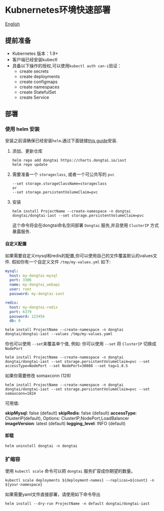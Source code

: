 # Kubnernetes环境快速部署
[English](README.MD)

## 提前准备

- Kubernetes 版本：1.9+
- 客户端已经安装kubectl
- 具备以下操作的授权,可以使用`kubectl auth can-i`验证：
    - create secrets
    - create deployments
    - create configmaps
    - create namespaces
    - create StatefulSet
    - create Service

## 部署

### 使用 helm 安装

安装之前请确保已经安装`helm`.通过下面链接[this guide](https://helm.sh/docs/intro/install/)安装.

1. 添加、更新仓库

   ```
   helm repo add dongtai https://charts.dongtai.io/iast
   helm repo update
   ```

2. 需要准备一个 `storageclass`, 或者一个可公共写的 `pvc` 

   ```
   --set storage.storageClassName=storageclass
   or
   --set storage.persistentVolumeClaim=pvc
   ```
   
2. 安装

   ```
   helm install ProjectName --create-namespace -n dongtai dongtai/dongtai-iast --set storage.persistentVolumeClaim=pvc
   ```
   
   这个命令将会在dongtai命名空间部署 `Dongtai` 服务,并且使用 `ClusterIP` 方式暴露服务.

#### 自定义配置

如果需要自定义mysql和redis的配置,你可以使用自己的文件覆盖默认的values文件.
假如你有一个自定义文件 `/tmp/my-values.yml` 如下:

``` yaml
mysql:
  host: my-dongtai-mysql
  port: 3306
  name: my-dongtai_webapi
  user: root
  password: my-dongtai-iast

redis:
  host: my-dongtai-redis
  port: 6379
  password: 123456
  db: 0
```

``` shell script
helm install ProjectName --create-namespace -n dongtai dongtai/dongtai-iast --values /tmp/my-values.yaml
```

你也可以使用 `--set`来覆盖单个值, 例如: 你可以使用 `--set` 将 `ClusterIP` 切换成 `NodePort` 

```shell
helm install ProjectName --create-namespace -n dongtai dongtai/dongtai-iast --set storage.persistentVolumeClaim=pvc --set accessType=NodePort --set NodePort=30080 --set tag=1.8.5
```
如果你需要修改 somaxconn (128) 

```
helm install ProjectName --create-namespace -n dongtai dongtai/dongtai-iast --set storage.persistentVolumeClaim=pvc --set somaxconn=1024
```

可用值:

**skipMysql**:  false (default)
**skipRedis**: false (default)
**accessType**: ClusterIP(default), Options: ClusterIP,NodePort,LoadBalancer
**imageVersion**: latest (default)
**logging_level**: INFO (default)

#### 卸载
```
helm uninstall dongtai -n dongtai
```


### 扩缩容

使用 `kubectl scale` 命令可以把 `dongtai` 服务扩容成你期望的数量。

```
kubectl scale deployments ${deployment-names} --replicas=${count} -n ${your-namespace}
```



如果需要yaml文件直接部署，请使用如下命令导出

```
helm install --dry-run ProjectName -n default dongtai/dongtai-iast
```

